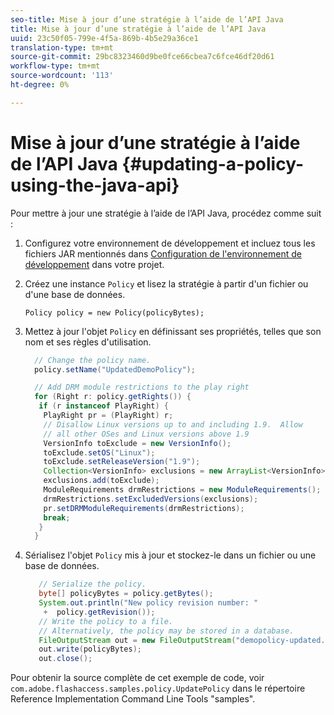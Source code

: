 ```yaml
---
seo-title: Mise à jour d’une stratégie à l’aide de l’API Java
title: Mise à jour d’une stratégie à l’aide de l’API Java
uuid: 23c50f05-799e-4f5a-869b-4b5e29a36ce1
translation-type: tm+mt
source-git-commit: 29bc8323460d9be0fce66cbea7c6fce46df20d61
workflow-type: tm+mt
source-wordcount: '113'
ht-degree: 0%

---
```



# Mise à jour d’une stratégie à l’aide de l’API Java {#updating-a-policy-using-the-java-api}

Pour mettre à jour une stratégie à l’aide de l’API Java, procédez comme suit :

1. Configurez votre environnement de développement et incluez tous les fichiers JAR mentionnés dans [Configuration de l&#39;environnement de développement](../../aaxs-protecting-content/content-setting-up-the-sdk/content-setting-up-the-dev-env.md) dans votre projet.
1. Créez une instance `Policy` et lisez la stratégie à partir d&#39;un fichier ou d&#39;une base de données.

   ```
   Policy policy = new Policy(policyBytes);
   ```

1. Mettez à jour l&#39;objet `Policy` en définissant ses propriétés, telles que son nom et ses règles d&#39;utilisation.

   ```java
     // Change the policy name.  
     policy.setName("UpdatedDemoPolicy");  
   
     // Add DRM module restrictions to the play right  
     for (Right r: policy.getRights()) {  
      if (r instanceof PlayRight) {  
       PlayRight pr = (PlayRight) r;  
       // Disallow Linux versions up to and including 1.9.  Allow  
       // all other OSes and Linux versions above 1.9  
       VersionInfo toExclude = new VersionInfo();  
       toExclude.setOS("Linux");  
       toExclude.setReleaseVersion("1.9");  
       Collection<VersionInfo> exclusions = new ArrayList<VersionInfo>();  
       exclusions.add(toExclude);  
       ModuleRequirements drmRestrictions = new ModuleRequirements();  
       drmRestrictions.setExcludedVersions(exclusions);  
       pr.setDRMModuleRequirements(drmRestrictions);  
       break;  
      }  
     }
   ```

1. Sérialisez l&#39;objet `Policy` mis à jour et stockez-le dans un fichier ou une base de données.

   ```java
      // Serialize the policy.  
      byte[] policyBytes = policy.getBytes();  
      System.out.println("New policy revision number: "  
       +  policy.getRevision());      
      // Write the policy to a file.   
      // Alternatively, the policy may be stored in a database.  
      FileOutputStream out = new FileOutputStream("demopolicy-updated.pol");  
      out.write(policyBytes);  
      out.close(); 
   ```

Pour obtenir la source complète de cet exemple de code, voir `com.adobe.flashaccess.samples.policy.UpdatePolicy` dans le répertoire Reference Implementation Command Line Tools &quot;samples&quot;.
